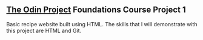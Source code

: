 ## [The Odin Project](https://www.theodinproject.com/lessons/foundations-recipes) Foundations Course Project 1 <br>
Basic recipe website built using HTML. The skills that I will demonstrate with this project are HTML and Git.  
